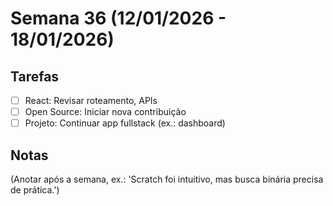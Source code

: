 # Semana 36 (12/01/2026 - 18/01/2026)

## Tarefas
- [ ] React: Revisar roteamento, APIs
- [ ] Open Source: Iniciar nova contribuição
- [ ] Projeto: Continuar app fullstack (ex.: dashboard)

## Notas
(Anotar após a semana, ex.: 'Scratch foi intuitivo, mas busca binária precisa de prática.')